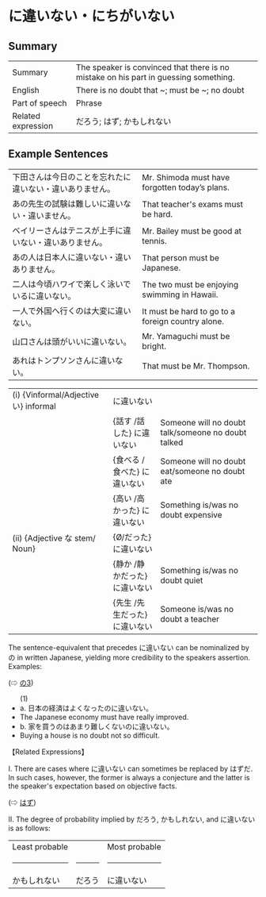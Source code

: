 # に違いない・にちがいない

## Summary

<table><tr>   <td>Summary</td>   <td>The speaker is convinced that there is no mistake on his part in guessing something.</td></tr><tr>   <td>English</td>   <td>There is no doubt that ~; must be ~; no doubt</td></tr><tr>   <td>Part of speech</td>   <td>Phrase</td></tr><tr>   <td>Related expression</td>   <td>だろう; はず; かもしれない</td></tr></table>

## Example Sentences

<table><tr>   <td>下田さんは今日のことを忘れたに違いない・違いありません。</td>   <td>Mr. Shimoda must have forgotten today’s plans.</td></tr><tr>   <td>あの先生の試験は難しいに違いない・違いません。</td>   <td>That teacher's exams must be hard.</td></tr><tr>   <td>ベイリーさんはテニスが上手に違いない・違いありません。</td>   <td>Mr. Bailey must be good at tennis.</td></tr><tr>   <td>あの人は日本人に違いない・違いありません。</td>   <td>That person must be Japanese.</td></tr><tr>   <td>二人は今頃ハワイで楽しく泳いでいるに違いない。</td>   <td>The two must be enjoying swimming in Hawaii.</td></tr><tr>   <td>一人で外国へ行くのは大変に違いない。</td>   <td>It must be hard to go to a foreign country alone.</td></tr><tr>   <td>山口さんは頭がいいに違いない。</td>   <td>Mr. Yamaguchi must be bright.</td></tr><tr>   <td>あれはトンプソンさんに違いない。</td>   <td>That must be Mr. Thompson.</td></tr></table>

<table class="table"> <tbody><tr class="tr head"> <td class="td"><span class="numbers">(i)</span> <span> <span class="bold">{Vinformal/Adjective い}    informal</span></span></td> <td class="td"><span class="concept">に違いない</span> </td> <td class="td"><span>&nbsp;</span></td> </tr> <tr class="tr"> <td class="td"><span>&nbsp;</span></td> <td class="td"><span>{話す /話した} <span class="concept">に違いない</span></span></td> <td class="td"><span>Someone    will no doubt talk/someone no doubt talked</span></td> </tr> <tr class="tr"> <td class="td"><span>&nbsp;</span></td> <td class="td"><span>{食べる /食べた} <span class="concept">に違いない</span></span></td> <td class="td"><span>Someone    will no doubt eat/someone no doubt ate</span></td> </tr> <tr class="tr"> <td class="td"><span>&nbsp;</span></td> <td class="td"><span>{高い /高かった} <span class="concept">に違いない</span></span></td> <td class="td"><span>Something    is/was no doubt expensive</span></td> </tr> <tr class="tr head"> <td class="td"><span class="numbers">(ii)</span> <span> <span class="bold">{Adjective な stem/   Noun}</span></span></td> <td class="td"><span>{</span><span class="concept">Ø</span><span>/<span class="concept">だった</span>} <span class="concept">に違いない</span></span></td> <td class="td"><span>&nbsp;</span></td> </tr> <tr class="tr"> <td class="td"><span>&nbsp;</span></td> <td class="td"><span>{静か /静か<span class="concept">だった</span>} <span class="concept">に違いない</span></span></td> <td class="td"><span>Something    is/was no doubt quiet</span></td> </tr> <tr class="tr"> <td class="td"><span>&nbsp;</span></td> <td class="td"><span>{先生 /先生<span class="concept">だった</span>} <span class="concept">に違いない</span></span></td> <td class="td"><span>Someone    is/was no doubt a teacher</span></td> </tr></tbody></table>

<p>The sentence-equivalent that precedes <span class="cloze">に違いない</span> can be nominalized by の in written Japanese, yielding more credibility to the speakers assertion. Examples:</p>   <p>(⇨ <a href="#㊦ の (3)">の3</a>)</p>  <ul>(1) <li>a. 日本の経済はよくなったの<span class="cloze">に違いない</span>。</li> <li>The Japanese economy must have really improved.</li> <div class="divide"></div> <li>b. 家を買うのはあまり難しくないの<span class="cloze">に違いない</span>。</li> <li>Buying a house is no doubt not so difficult.</li> </ul>  <p>【Related Expressions】</p>  <p>I. There are cases where <span class="cloze">に違いない</span> can sometimes be replaced by はずだ. In such cases, however, the former is always a conjecture and the latter is the speaker's expectation based on objective facts. </p>  <p>(⇨ <a href="#㊦ はず">はず</a>)</p>  <p>II. The degree of probability implied by だろう, かもしれない, and <span class="cloze">に違いない</span> is as follows:</p>  <table class="table"> <tbody> <tr class="tr"> <td class="td">Least probable</td> <td class="td"></td> <td class="td">Most probable</td> </tr> <tr class="tr"> <td class="td"><hr></td> <td class="td"><hr></td> <td class="td"><hr></td> </tr> <tr class="tr"> <td class="td">かもしれない</td> <td class="td">だろう</td> <td class="td"><span class="cloze">に違いない</span></td> </tr> </tbody> </table>

